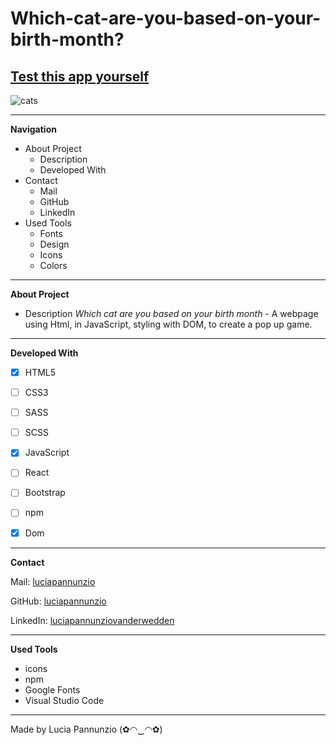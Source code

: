 # Which-cat-are-you-based-on-your-birth-month?

## [Test this app yourself]( https://luciapannunzio.github.io/Which-cat-are-you-based-on-your-birth-month/)

![cats](https://user-images.githubusercontent.com/89199990/172557056-fae69731-e65e-4c38-8c60-0bbf0c6fefe4.png)







  
  
  
  * * *


**Navigation**
 - About Project
    - Description
    - Developed With
 - Contact
    - Mail
    - GitHub  
    - LinkedIn
 - Used Tools
    - Fonts
    - Design
    - Icons
    - Colors


* * *


**About Project**
 - Description
*Which cat are you based on your birth month* - A webpage using Html, in JavaScript, styling with DOM, to create a pop up game.


* * *


**Developed With**
 - [x] HTML5
 - [ ] CSS3
 - [ ] SASS
 - [ ] SCSS
 - [X] JavaScript
 - [ ] React
 - [ ] Bootstrap
 - [ ] npm
 - [X] Dom
 
 
 * * *
 
 
**Contact**

Mail: [luciapannunzio](https://mail.google.com/mail/u/0/#inbox)

GitHub: [luciapannunzio](https://github.com/luciapannunzio/)

LinkedIn: [luciapannunziovanderwedden](https://www.linkedin.com/in/luciapannunziovanderwedden/)


* * *


**Used Tools**
- icons
- npm
- Google Fonts
- Visual Studio Code


* * *



Made by Lucia Pannunzio (✿◠‿◠✿)
